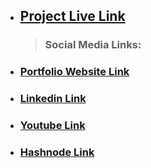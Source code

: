 

- ## [ Project Live Link](https://fsjs2-12th-dec-project-08.netlify.app/)

  > ### Social Media Links:

- ### [Portfolio Website Link](https://www.findcoder.io/u/atulsinghatul)
- ### [Linkedin Link](https://www.linkedin.com/in/atul-singh-082529249/)
- ### [Youtube Link](https://www.youtube.com/channel/UCBNc9Vs9mAFxnAKjzWRqDFQ)
- ### [Hashnode Link](https://atulsinghatul.hashnode.dev/)
